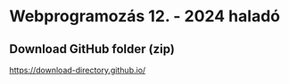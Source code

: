 # Webprogramozás 12. - 2024 haladó

## Download GitHub folder (zip)
https://download-directory.github.io/
